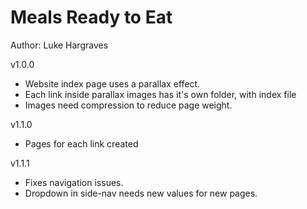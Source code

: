 # Meals Ready to Eat

Author: Luke Hargraves

v1.0.0

* Website index page uses a parallax effect.
* Each link inside parallax images has it's own folder, with index file
* Images need compression to reduce page weight.

v1.1.0

* Pages for each link created

v1.1.1

* Fixes navigation issues.
* Dropdown in side-nav needs new values for new pages.

